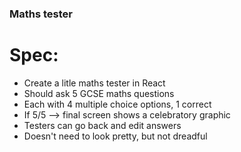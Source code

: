 ### Maths tester

# Spec:
-   Create a litle maths tester in React
-   Should ask 5 GCSE maths questions
-   Each with 4 multiple choice options, 1 correct
-   If 5/5 --> final screen shows a celebratory graphic
-   Testers can go back and edit answers
-   Doesn't need to look pretty, but not dreadful
